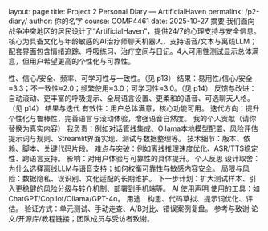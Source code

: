 layout: page title: Project 2 Personal Diary — ArtificialHaven permalink: /p2-diary/ author: 你的名字 course: COMP4461 date: 2025-10-27
摘要
我们面向战争冲突地区的居民设计了“ArtificialHaven”，提供24/7的心理支持与安全信息。核心为具备文化与年龄敏感的AI治疗师聊天机器人，支持语音/文本与离线LLM；配套界面包含情绪追踪、呼吸练习、治疗空间与日记。4人可用性测试显示总体满意，但用户希望更高的个性化与可靠性。

性、信心/安全、频率、可学习性与一致性。（见 p13）
结果：易用性/信心/安全≈3.3；不一致性≈2.0；频繁使用≈3.0；可学习性≈3.0。（见 p14）
反馈与改进：自动滚动、更丰富的呼吸提示、全局语言设置、更柔和的语音、可选聊天人格。（见 p14）
结果与迭代
有效性：用户总体满意，核心功能可用。
迭代方向：提升个性化与鲁棒性，完善语言与滚动体验，增强语音自然度。
我的个人贡献（请你替换为真实内容）
我负责：例如对话管线集成、Ollama本地模型配置、风险评估提示词与规则、Streamlit界面实现、测试与数据整理等。
技术细节：版本、依赖、脚本、关键代码片段。
难点与突破：例如离线推理速度优化、ASR/TTS稳定性、跨语言支持。
影响：对用户体验与可靠性的具体提升。
个人反思
设计取舍：为什么选择离线LLM与语音支持；如何权衡可靠性与敏感内容安全。
局限与风险：数据隐私、误识别、文化适配的长期维护。
下一步计划：扩大测试样本、引入更稳健的风险分级与转介机制、部署到手机端等。
AI 使用声明
使用的工具：如 ChatGPT/Copilot/Ollama/GPT-4o。
用途：构思、代码草拟、提示词优化、评估。
验证方式：单元测试、手动走查、A/B对比、错误案例复盘。
参考与致谢
论文/开源库/教程链接；团队成员与受访者致谢。
